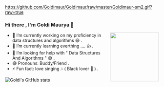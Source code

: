 
https://github.com/Goldimaur/Goldimaur/raw/master/Goldimaur-sm2.gif?raw=true


### Hi there , I'm Goldi Maurya 👋

<a href="https://myoctocat.dev/@Goldimaur/octocat">
  <img align="right" src="https://user-images.githubusercontent.com/6764957/101532175-1cda1580-39cf-11eb-92fc-8466f97122fc.png" width=160 />
</a>




- 🔭 I’m currently working on my proficiency in data structures and algorithms 😆 .
- 🌱 I’m currently learning everthing .... 👍 . 
- 🤔 I’m looking for help with " Data Structures And Algorithms " 	😅 .
- 😄 Pronouns: Buddy/Friend . 
- ⚡ Fun fact: love singing 	🎶 ( Black lover 🖤 ) . 




![Goldi's GitHub stats](https://github-readme-stats.vercel.app/api?username=Goldimaur&show_icons=true&theme=dark)






